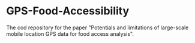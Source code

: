 # GPS-Food-Accessibility
 The cod repository for the paper "Potentials and limitations of large-scale mobile location GPS data for food access analysis".

